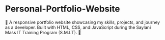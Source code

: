 # Personal-Portfolio-Website
🌟 A responsive portfolio website showcasing my skills, projects, and journey as a developer. Built with HTML, CSS, and JavaScript during the Saylani Mass IT Training Program (S.M.I.T). 🚀
